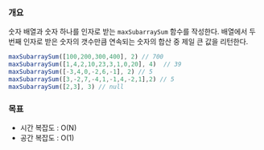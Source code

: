 ### 개요
숫자 배열과 숫자 하나를 인자로 받는 `maxSubarraySum` 함수를 작성한다. 배열에서 두 번째 인자로 받은 숫자의 갯수만큼 연속되는 숫자의 합산 중 제일 큰 값을 리턴한다.

```js
maxSubarraySum([100,200,300,400], 2) // 700
maxSubarraySum([1,4,2,10,23,3,1,0,20], 4)  // 39 
maxSubarraySum([-3,4,0,-2,6,-1], 2) // 5
maxSubarraySum([3,-2,7,-4,1,-1,4,-2,1],2) // 5
maxSubarraySum([2,3], 3) // null
```


### 목표
- 시간 복잡도 : O(N)
- 공간 복잡도 : O(1)